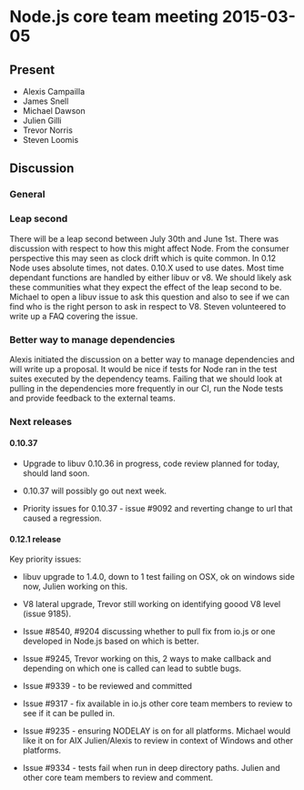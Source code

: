 # Node.js core team meeting 2015-03-05

## Present

* Alexis Campailla
* James Snell
* Michael Dawson
* Julien Gilli
* Trevor Norris
* Steven Loomis

## Discussion

### General

### Leap second

There will be a leap second between July 30th and June 1st. There was
discussion with respect to how this might affect Node. From the consumer
perspective this may seen as clock drift which is quite common. In 0.12 Node
uses absolute times, not dates. 0.10.X used to use dates. Most time dependant
functions are handled by either libuv or v8. We should likely ask these
communities what they expect the effect of the leap second to be. Michael to
open a libuv issue to ask this question and also to see if we can  find who is
the right person to ask in respect to V8. Steven volunteered to write up a FAQ
covering the issue.

### Better way to manage dependencies

Alexis initiated the discussion on a better way to manage dependencies and
will write up a proposal. It would be nice if tests for Node ran in the test
suites executed by the dependency teams. Failing that we should look at
pulling in the dependencies more frequently in our CI, run the Node tests and
provide feedback to the external teams.

### Next releases

#### 0.10.37

* Upgrade to libuv 0.10.36 in progress, code review planned for today, should
  land soon.

* 0.10.37 will possibly go out next week.

* Priority issues for 0.10.37 - issue #9092 and reverting change to url that
  caused a regression.

#### 0.12.1 release

Key priority issues:

* libuv upgrade to 1.4.0, down to 1 test failing on OSX, ok on windows side now,
  Julien working on this.

* V8 lateral upgrade, Trevor still working on identifying goood V8 level (issue
  9185\).

* Issue #8540, #9204 discussing whether to pull fix from io.js or one developed in
  Node.js based on which is better.

* Issue #9245, Trevor working on this, 2 ways to make callback and depending on
  which one is called can lead to subtle bugs.

* Issue #9339 - to be reviewed and committed

* Issue #9317 - fix available in io.js other core team members to review to see
  if it can be pulled in.

* Issue #9235 - ensuring NODELAY is on for all platforms.  Michael would like it
  on for AIX Julien/Alexis to review in context of Windows and other platforms.

* Issue #9334 - tests fail when run in deep directory paths.  Julien and other
  core team members to review and comment.
